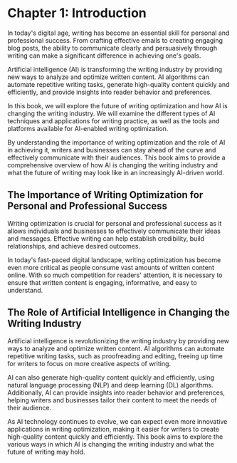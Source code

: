 Chapter 1: Introduction
=======================

In today's digital age, writing has become an essential skill for personal and professional success. From crafting effective emails to creating engaging blog posts, the ability to communicate clearly and persuasively through writing can make a significant difference in achieving one's goals.

Artificial intelligence (AI) is transforming the writing industry by providing new ways to analyze and optimize written content. AI algorithms can automate repetitive writing tasks, generate high-quality content quickly and efficiently, and provide insights into reader behavior and preferences.

In this book, we will explore the future of writing optimization and how AI is changing the writing industry. We will examine the different types of AI techniques and applications for writing practice, as well as the tools and platforms available for AI-enabled writing optimization.

By understanding the importance of writing optimization and the role of AI in achieving it, writers and businesses can stay ahead of the curve and effectively communicate with their audiences. This book aims to provide a comprehensive overview of how AI is changing the writing industry and what the future of writing may look like in an increasingly AI-driven world.

The Importance of Writing Optimization for Personal and Professional Success
----------------------------------------------------------------------------

Writing optimization is crucial for personal and professional success as it allows individuals and businesses to effectively communicate their ideas and messages. Effective writing can help establish credibility, build relationships, and achieve desired outcomes.

In today's fast-paced digital landscape, writing optimization has become even more critical as people consume vast amounts of written content online. With so much competition for readers' attention, it is necessary to ensure that written content is engaging, informative, and easy to understand.

The Role of Artificial Intelligence in Changing the Writing Industry
--------------------------------------------------------------------

Artificial intelligence is revolutionizing the writing industry by providing new ways to analyze and optimize written content. AI algorithms can automate repetitive writing tasks, such as proofreading and editing, freeing up time for writers to focus on more creative aspects of writing.

AI can also generate high-quality content quickly and efficiently, using natural language processing (NLP) and deep learning (DL) algorithms. Additionally, AI can provide insights into reader behavior and preferences, helping writers and businesses tailor their content to meet the needs of their audience.

As AI technology continues to evolve, we can expect even more innovative applications in writing optimization, making it easier for writers to create high-quality content quickly and efficiently. This book aims to explore the various ways in which AI is changing the writing industry and what the future of writing may hold.
